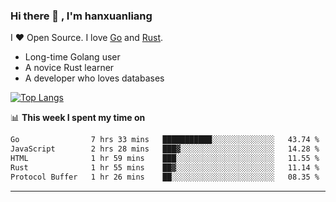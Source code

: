 ### Hi there 👋 , I'm hanxuanliang

<!--
**hanxuanliang/hanxuanliang** is a ✨ _special_ ✨ repository because its `README.md` (this file) appears on your GitHub profile.

Here are some ideas to get you started:

- 🔭 I’m currently working on ...
- 🌱 I’m currently learning ...
- 👯 I’m looking to collaborate on ...
- 🤔 I’m looking for help with ...
- 💬 Ask me about ...
- 📫 How to reach me: ...
- 😄 Pronouns: ...
- ⚡ Fun fact: ...
-->
I ❤ Open Source. I love [Go](https://golang.org) and [Rust](https://www.rust-lang.org/zh-CN/).

* Long-time Golang user
* A novice Rust learner
* A developer who loves databases

[![Top Langs](https://github-readme-stats.vercel.app/api?username=hanxuanliang&show_icons=true&count_private=true&line_height=40)](https://github.com/anuraghazra/github-readme-stats)

📊 **This week I spent my time on**
<!--START_SECTION:waka-->

```txt
Go                7 hrs 33 mins   ███████████░░░░░░░░░░░░░░   43.74 %
JavaScript        2 hrs 28 mins   ███▓░░░░░░░░░░░░░░░░░░░░░   14.28 %
HTML              1 hr 59 mins    ███░░░░░░░░░░░░░░░░░░░░░░   11.55 %
Rust              1 hr 55 mins    ██▓░░░░░░░░░░░░░░░░░░░░░░   11.14 %
Protocol Buffer   1 hr 26 mins    ██░░░░░░░░░░░░░░░░░░░░░░░   08.35 %
```

<!--END_SECTION:waka-->

***
